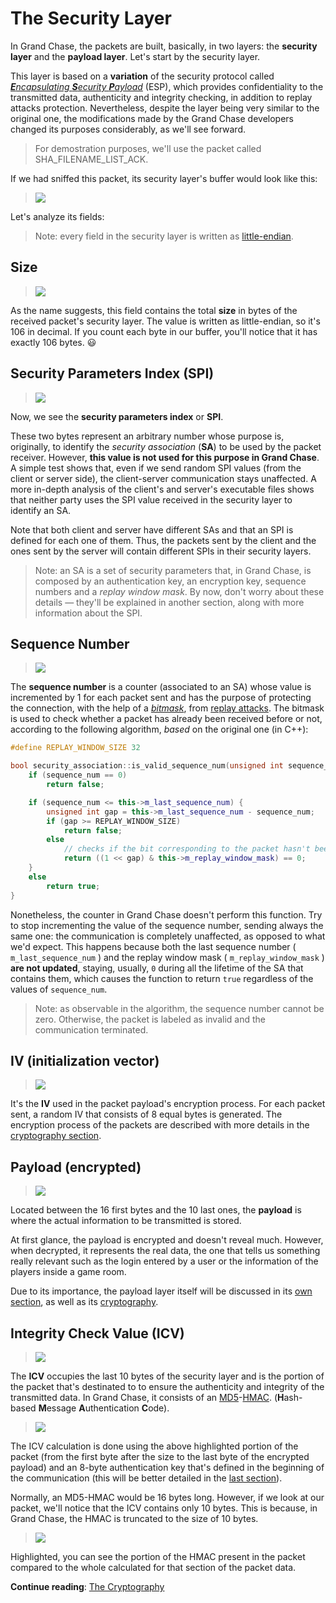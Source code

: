 # **The Security Layer**
In Grand Chase, the packets are built, basically, in two layers: the **security layer** and the **payload layer**. Let's start by the security layer.

This layer is based on a **variation** of the security protocol called [_**E**ncapsulating **S**ecurity **P**ayload_](https://en.wikipedia.org/wiki/IPsec#Encapsulating_Security_Payload) (ESP), which provides confidentiality to the transmitted data, authenticity and integrity checking, in addition to replay attacks protection. Nevertheless, despite the layer being very similar to the original one, the modifications made by the Grand Chase developers changed its purposes considerably, as we'll see forward.

> For demostration purposes, we'll use the packet called SHA_FILENAME_LIST_ACK.

If we had sniffed this packet, its security layer's buffer would look like this:

> ![](https://i.imgur.com/GiER0Di.png)

Let's analyze its fields:

> Note: every field in the security layer is written as [little-endian](https://en.wikipedia.org/wiki/Endianness#Little-endian).

## Size
> ![](https://i.imgur.com/juPifVT.png)

As the name suggests, this field contains the total **size** in bytes of the received packet's security layer. The value is written as little-endian, so it's 106 in decimal. If you count each byte in our buffer, you'll notice that it has exactly 106 bytes. :smiley:

## Security Parameters Index (SPI)
> ![](https://i.imgur.com/9gVzt3M.png)

Now, we see the **security parameters index** or **SPI**.

These two bytes represent an arbitrary number whose purpose is, originally, to identify the _security association_ (**SA**) to be used by the packet receiver. However, **this value is not used for this purpose in Grand Chase**. A simple test shows that, even if we send random SPI values (from the client or server side), the client-server communication stays unaffected. A more in-depth analysis of the client's and server's executable files shows that neither party uses the SPI value received in the security layer to identify an SA. 

Note that both client and server have different SAs and that an SPI is defined for each one of them. Thus, the packets sent by the client and the ones sent by the server will contain different SPIs in their security layers.

> Note: an SA is a set of security parameters that, in Grand Chase, is composed by an authentication key, an encryption key, sequence numbers and a _replay window mask_. By now, don't worry about these details — they'll be explained in another section, along with more information about the SPI.

## Sequence Number
> ![](https://i.imgur.com/B9v5VDh.png)

The **sequence number** is a counter (associated to an SA) whose value is incremented by 1 for each packet sent and has the purpose of protecting the connection, with the help of a [_bitmask_](https://en.wikipedia.org/wiki/Mask_(computing)), from [replay attacks](https://en.wikipedia.org/wiki/Replay_attack). The bitmask is used to check whether a packet has already been received before or not, according to the following algorithm, _based_ on the original one (in C++):

```cpp
#define REPLAY_WINDOW_SIZE 32

bool security_association::is_valid_sequence_num(unsigned int sequence_num) {
    if (sequence_num == 0)
        return false;

    if (sequence_num <= this->m_last_sequence_num) {
        unsigned int gap = this->m_last_sequence_num - sequence_num;
        if (gap >= REPLAY_WINDOW_SIZE)
            return false;
        else
            // checks if the bit corresponding to the packet hasn't been marked
            return ((1 << gap) & this->m_replay_window_mask) == 0; 
    }
    else
        return true;
}
```

Nonetheless, the counter in Grand Chase doesn't perform this function. Try to stop incrementing the value of the sequence number, sending always the same one: the communication is completely unaffected, as opposed to what we'd expect. This happens because both the last sequence number ( `m_last_sequence_num` ) and the replay window mask ( `m_replay_window_mask` ) **are not updated**, staying, usually, `0` during all the lifetime of the SA that contains them, which causes the function to return `true` regardless of the values of `sequence_num`.

> Note: as observable in the algorithm, the sequence number cannot be zero. Otherwise, the packet is labeled as invalid and the communication terminated.

## IV (initialization vector)
> ![](https://i.imgur.com/pUd7n8j.png)

It's the **IV** used in the packet payload's encryption process. For each packet sent, a random IV that consists of 8 equal bytes is generated. The encryption process of the packets are described with more details in the [cryptography section](./The%20Cryptography.md#the-cryptography).

## Payload (encrypted)
> ![](https://i.imgur.com/PEtA9jj.png)

Located between the 16 first bytes and the 10 last ones, the **payload** is where the actual information to be transmitted is stored.

At first glance, the payload is encrypted and doesn't reveal much. However, when decrypted, it represents the real data, the one that tells us something really relevant such as the login entered by a user or the information of the players inside a game room.

Due to its importance, the payload layer itself will be discussed in its [own section](./The%20Payload%20Layer.md#the-payload-layer), as well as its [cryptography](./The%20Cryptography.md#the-cryptography).

## Integrity Check Value (ICV)
> ![](https://i.imgur.com/iyWTNuP.png)

The **ICV** occupies the last 10 bytes of the security layer and is the portion of the packet that's destinated to to ensure the authenticity and integrity of the transmitted data. In Grand Chase, it consists of an [MD5](https://en.wikipedia.org/wiki/MD5)-[HMAC](https://en.wikipedia.org/wiki/HMAC). (**H**ash-based **M**essage **A**uthentication **C**ode).

> ![](https://i.imgur.com/G7wV9BW.png)

The ICV calculation is done using the above highlighted portion of the packet (from the first byte after the size to the last byte of the encrypted payload) and an 8-byte authentication key that's defined in the beginning of the communication (this will be better detailed in the [last section](./The%20Security%20Protocol%20Setup.md#the-security-protocol-setup)).

Normally, an MD5-HMAC would be 16 bytes long. However, if we look at our packet, we'll notice that the ICV contains only 10 bytes. This is because, in Grand Chase, the HMAC is truncated to the size of 10 bytes.

> ![](https://i.imgur.com/uTFcywp.png)

Highlighted, you can see the portion of the HMAC present in the packet compared to the whole calculated for that section of the packet data.

**Continue reading**: [The Cryptography](./The%20Cryptography.md#the-cryptography)